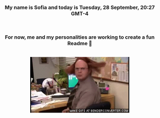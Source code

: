 


<div align="center">
<h3 >My name is Sofia and today is Tuesday, 28 September, 20:27 GMT-4</h3><br>
<h3 >For now, me and my personalities are working to create a fun Readme 👋
</h3><br>
<img src='img/dwight.gif' alt='working...'/>
</div>
